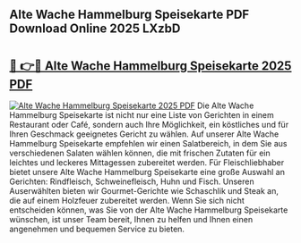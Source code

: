 ## Alte Wache Hammelburg Speisekarte PDF Download Online 2025 LXzbD

# <h2><a href="http://gc5s5v6.nevu.top/?p=Alte+Wache+Hammelburg+Speisekarte">🔗 👉🔴 Alte Wache Hammelburg Speisekarte 2025 PDF</a></h2>

[![Alte Wache Hammelburg Speisekarte 2025 PDF](https://i.imgur.com/dBaPXMq.png)](http://gc5s5v6.nevu.top/?p=Alte+Wache+Hammelburg+Speisekarte)
Die Alte Wache Hammelburg Speisekarte ist nicht nur eine Liste von Gerichten in einem Restaurant oder Café, sondern auch Ihre Möglichkeit, ein köstliches und für Ihren Geschmack geeignetes Gericht zu wählen. Auf unserer Alte Wache Hammelburg Speisekarte empfehlen wir einen Salatbereich, in dem Sie aus verschiedenen Salaten wählen können, die mit frischen Zutaten für ein leichtes und leckeres Mittagessen zubereitet werden. Für Fleischliebhaber bietet unsere Alte Wache Hammelburg Speisekarte eine große Auswahl an Gerichten: Rindfleisch, Schweinefleisch, Huhn und Fisch. Unseren Auserwählten bieten wir Gourmet-Gerichte wie Schaschlik und Steak an, die auf einem Holzfeuer zubereitet werden. Wenn Sie sich nicht entscheiden können, was Sie von der Alte Wache Hammelburg Speisekarte wünschen, ist unser Team bereit, Ihnen zu helfen und Ihnen einen angenehmen und bequemen Service zu bieten.
